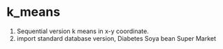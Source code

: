 # k_means
1. Sequential version k means in x-y coordinate.
2. import standard database version,
      Diabetes
      Soya bean
      Super Market
